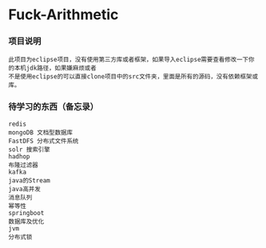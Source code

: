 # Fuck-Arithmetic


### 项目说明
	此项目为eclipse项目，没有使用第三方库或者框架，如果导入eclipse需要查看修改一下你的本机jdk路径，如果嫌麻烦或者
	不是使用eclipse的可以直接clone项目中的src文件夹，里面是所有的源码，没有依赖框架或库。


	
### 待学习的东西（备忘录）
	redis
	mongoDB 文档型数据库
	FastDFS 分布式文件系统
	solr 搜索引擎
	hadhop
	布隆过滤器
	kafka
	java的Stream
	java高并发
	消息队列
	幂等性
	springboot
	数据库及优化
	jvm
	分布式锁